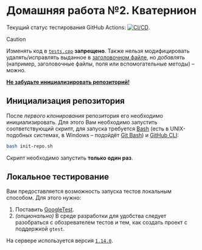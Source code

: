 # Домашняя работа №2. Кватернион

Текущий статус тестирования GitHub Actions: [![CI/CD](../../actions/workflows/classroom.yml/badge.svg?branch=main&event=workflow_dispatch)](../../actions/workflows/classroom.yml).

> [!CAUTION]
> Изменять код в [`tests.cpp`](tests.cpp) **запрещено**. Также нельзя модифицировать удалять/исправлять выданное в [заголовочном файле](quat.hpp), но *добавлять* (например, заголовочные файлы, поля или вспомогательные методы) – можно.
>
> [**Не забудьте инициализировать репозиторий!**](#инициализация-репозитория)

## Инициализация репозитория

После *первого клонирования* репозитория его необходимо инициализировать. Для этого Вам необходимо запустить соответствующий скрипт, для запуска требуется [Bash](https://en.wikipedia.org/wiki/Bash_(Unix_shell)) (есть в UNIX-подобных системах, в Windows – подойдёт [Git Bash](https://git-scm.com/)) и [GitHub CLI](https://cli.github.com/):

```bash
bash init-repo.sh
```

Скрипт необходимо запустить **только один раз**.

## Локальное тестирование

Вам предоставляется возможность запуска тестов локальным способом. Для этого нужно:

1. Поставить [GoogleTest](https://skkv-itmo.gitbook.io/ct-c-cpp-course/testing/gtest).
2. *(опционально)* В среде разработки для удобства следует разобраться с обозревателем тестов и тем, как создать проект с поддержкой `gtest`.

На сервере используется версия [`1.14.0`](https://github.com/google/googletest/tree/v1.14.0).
